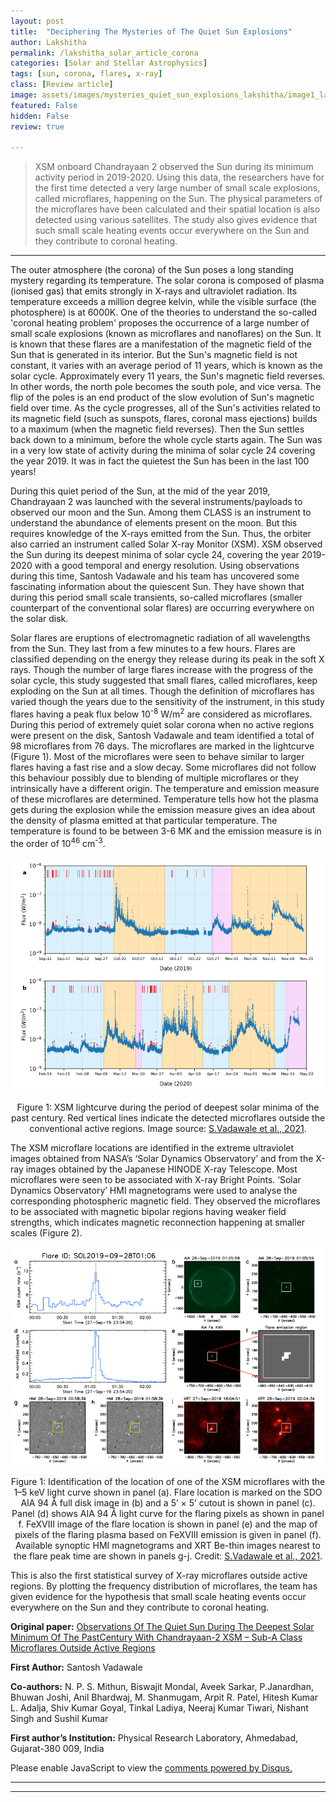 ```yaml
---
layout: post
title:  "Deciphering The Mysteries of The Quiet Sun Explosions"
author: Lakshitha
permalink: /lakshitha_solar_article_corona
categories: [Solar and Stellar Astrophysics]
tags: [sun, corona, flares, x-ray]
class: [Review article]
image: assets/images/mysteries_quiet_sun_explosions_lakshitha/image1_lakshitha.png
featured: False
hidden: False
review: true

---
```

> XSM onboard Chandrayaan 2 observed the Sun during its minimum activity period in 2019-2020. Using this data, the researchers have for the first time detected a very large number of small scale explosions, called microflares, happening on the Sun. The physical parameters of the microflares have been calculated and their spatial location is also detected using various satellites. The study also gives evidence that such small scale heating events occur everywhere on the Sun and they contribute to coronal heating.
>
---

The outer atmosphere (the corona) of the Sun poses a long standing mystery regarding its temperature. The solar corona is composed of plasma (ionised gas) that emits strongly in X-rays and ultraviolet radiation. Its temperature exceeds a million degree kelvin, while the visible surface (the photosphere) is at 6000K. One of the theories to understand the so-called 'coronal heating problem' proposes the occurrence of a large number of small scale explosions (known as microflares and nanoflares) on the Sun. It is known that these flares are a manifestation of the magnetic field of the Sun that is generated in its interior. But the Sun's magnetic field is not constant, it varies with an average period of 11 years, which is known as the solar cycle. Approximately every 11 years, the Sun's magnetic field reverses. In other words, the north pole becomes the south pole, and vice versa. The flip of the poles is an end product of the slow evolution of Sun's magnetic field over time. As the cycle progresses, all of the Sun's activities related to its magnetic field (such as sunspots, flares, coronal mass ejections) builds to a maximum (when the magnetic field reverses). Then the Sun settles back down to a minimum, before the whole cycle starts again. The Sun was in a very low state of activity during the minima of solar cycle 24 covering the year 2019. It was in fact the quietest the Sun has been in the last 100 years!

During this quiet period of the Sun, at the mid of the year 2019, Chandrayaan 2 was launched with the several instruments/payloads to observed our moon and the Sun. Among them CLASS is an instrument to understand the abundance of elements present on the moon. But this requires knowledge of the X-rays emitted from the Sun. Thus, the orbiter also carried an instrument called Solar X-ray  Monitor (XSM). XSM observed the Sun during its deepest minima of solar cycle 24, covering the year 2019-2020 with a good temporal and energy resolution. Using observations during this time, Santosh Vadawale and his team has uncovered some fascinating information about the quiescent Sun. They have shown that during this period small scale transients, so-called microflares (smaller counterpart of the conventional solar flares) are occurring everywhere on the solar disk.

Solar flares are eruptions of electromagnetic radiation of all wavelengths from the Sun. They last from a few minutes to a few hours. Flares are classified depending on the energy they release during its peak in the soft X rays. Though the number of large flares increase with the progress of the solar cycle, this study suggested that small flares, called microflares, keep exploding on the Sun at all times. Though the definition of microflares has varied though the years due to the sensitivity of the instrument, in this study flares having a peak flux below 10<sup>-8</sup> W/m<sup>2</sup> are considered as microflares. During this period of extremely quiet solar corona when no active regions were present on the disk, Santosh Vadawale and team identified a total of 98 microflares from 76 days. The microflares are marked in the lightcurve (Figure 1). Most of the microflares were seen to behave similar to larger flares having a fast rise and a slow decay. Some microflares did not follow this behaviour possibly due to blending of multiple microflares or they intrinsically have a different origin. The temperature and emission measure of these microflares are determined. Temperature tells how hot the plasma gets during the explosion while the emission measure gives an idea about the density of plasma emitted at that particular temperature. The temperature is found to be between 3-6 MK and the emission measure is in the order of 10<sup>46</sup> cm<sup>-3</sup>.

![A new image here](../assets/images/mysteries_quiet_sun_explosions_lakshitha/image1_lakshitha.png)
<p align = "center">
Figure 1: XSM lightcurve during the period of deepest solar minima of the past century. Red vertical lines indicate the detected microflares outside the conventional active regions.
Image source: <a href="https://arxiv.org/pdf/2103.16644.pdf">S.Vadawale et al., 2021</a>.
</p>

The XSM microflare locations are identified in the extreme ultraviolet images obtained from NASA’s ‘Solar Dynamics Observatory’ and from the X-ray images obtained by the Japanese HINODE X-ray Telescope. Most microflares were seen to be associated with X-ray Bright Points. ‘Solar Dynamics Observatory’ HMI magnetograms were used to analyse the corresponding photospheric magnetic field. They observed the microflares to be associated with magnetic bipolar regions having  weaker field strengths, which indicates magnetic reconnection happening at smaller scales (Figure 2).


![A new image here](../assets/images/mysteries_quiet_sun_explosions_lakshitha/image2_lakshitha.png)
<p align = "center">
Figure 1: Identification of the location of one of the XSM microflares with the 1–5 keV light curve shown in panel (a). Flare location is marked on the SDO AIA 94 &Aring; full disk image in (b) and a 5’ × 5’ cutout is shown in panel (c). Panel (d) shows AIA 94 &Aring; light curve for the flaring pixels as shown in panel f. FeXVIII image of the flare location is shown in panel (e) and the map of pixels of the flaring plasma based on FeXVIII emission is given in panel (f). Available synoptic HMI magnetograms and XRT Be-thin images nearest to the flare peak time are shown in panels g-j.
Credit: <a href="https://arxiv.org/pdf/2103.16644.pdf">S.Vadawale et al., 2021</a>.
</p>

This is also the first statistical survey of X-ray microflares outside active regions. By plotting the frequency distribution of microflares, the team has given evidence for the hypothesis that small scale heating events occur everywhere on the Sun and they contribute to coronal heating.


**Original paper:**
<a href="https://iopscience.iop.org/article/10.3847/2041-8213/abf0b0"> Observations Of The Quiet Sun During The Deepest Solar Minimum Of The PastCentury With Chandrayaan-2 XSM – Sub-A Class Microflares Outside Active Regions</a>

**First Author:** Santosh Vadawale

**Co-authors:** N. P. S. Mithun, Biswajit Mondal, Aveek Sarkar, P.Janardhan, Bhuwan Joshi, Anil Bhardwaj, M. Shanmugam, Arpit R. Patel, Hitesh Kumar L. Adalja, Shiv Kumar Goyal, Tinkal Ladiya, Neeraj Kumar Tiwari, Nishant Singh and Sushil Kumar

**First author’s Institution:** Physical Research Laboratory, Ahmedabad, Gujarat-380 009, India

<div id="disqus_thread"></div>
<script>
    /**
    *  RECOMMENDED CONFIGURATION VARIABLES: EDIT AND UNCOMMENT THE SECTION BELOW TO INSERT DYNAMIC VALUES FROM YOUR PLATFORM OR CMS.
    *  LEARN WHY DEFINING THESE VARIABLES IS IMPORTANT: https://disqus.com/admin/universalcode/#configuration-variables    */
    /*
    var disqus_config = function () {
    this.page.url = PAGE_URL;  // Replace PAGE_URL with your page's canonical URL variable
    this.page.identifier = PAGE_IDENTIFIER; // Replace PAGE_IDENTIFIER with your page's unique identifier variable
    };
    */
    (function() { // DON'T EDIT BELOW THIS LINE
    var d = document, s = d.createElement('script');
    s.src = 'https://cosmicvarta-in.disqus.com/embed.js';
    s.setAttribute('data-timestamp', +new Date());
    (d.head || d.body).appendChild(s);
    })();
</script>
<noscript>Please enable JavaScript to view the <a href="https://disqus.com/?ref_noscript">comments powered by Disqus.</a></noscript>

----
----
